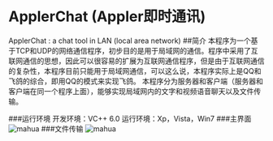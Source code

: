 ApplerChat (Appler即时通讯)
==========

ApplerChat : a chat tool in LAN (local area network)
##简介
本程序为一个基于TCP和UDP的网络通信程序，初步目的是用于局域网的通信。程序中采用了互联网通信的思想，因此可以很容易的扩展为互联网通信程序，但是由于互联网通信的复杂性，本程序目前只能用于局域网通信，可以这么说，本程序实际上是QQ和飞鸽的综合，即用QQ的模式来实现飞鸽。 本程序分为服务器和客户端（服务器和客户端在同一个程序上面），能够实现局域网内的文字和视频语音聊天以及文件传输。

###运行环境
开发环境：VC++ 6.0
运行环境：Xp，Vista，Win7
###主界面
![mahua](http://img.blog.csdn.net/20140224000108546?watermark/2/text/aHR0cDovL2Jsb2cuY3Nkbi5uZXQvc2luZ3doYXRpd2FubmE=/font/5a6L5L2T/fontsize/400/fill/I0JBQkFCMA==/dissolve/70/gravity/SouthEast)
###文件传输
![mahua](http://img.blog.csdn.net/20140224000124921?watermark/2/text/aHR0cDovL2Jsb2cuY3Nkbi5uZXQvc2luZ3doYXRpd2FubmE=/font/5a6L5L2T/fontsize/400/fill/I0JBQkFCMA==/dissolve/70/gravity/SouthEast)
